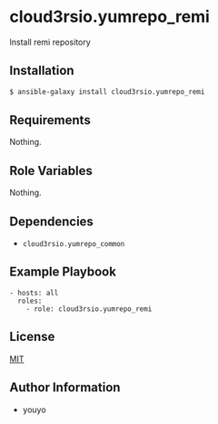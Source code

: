 cloud3rsio.yumrepo_remi
=========

Install remi repository

Installation
------------

```bash
$ ansible-galaxy install cloud3rsio.yumrepo_remi
```

Requirements
------------

Nothing.

Role Variables
--------------

Nothing.

Dependencies
------------

- `cloud3rsio.yumrepo_common`

Example Playbook
----------------

```
- hosts: all
  roles:
    - role: cloud3rsio.yumrepo_remi
```

License
-------

[MIT](LICENSE)

Author Information
------------------

- youyo
